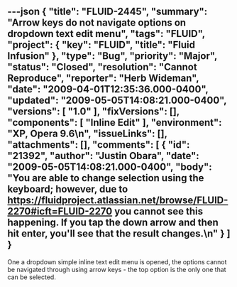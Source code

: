 ---json
{
  "title": "FLUID-2445",
  "summary": "Arrow keys do not navigate options on dropdown text edit menu",
  "tags": "FLUID",
  "project": {
    "key": "FLUID",
    "title": "Fluid Infusion"
  },
  "type": "Bug",
  "priority": "Major",
  "status": "Closed",
  "resolution": "Cannot Reproduce",
  "reporter": "Herb Wideman",
  "date": "2009-04-01T12:35:36.000-0400",
  "updated": "2009-05-05T14:08:21.000-0400",
  "versions": [
    "1.0"
  ],
  "fixVersions": [],
  "components": [
    "Inline Edit"
  ],
  "environment": "XP, Opera 9.6\n",
  "issueLinks": [],
  "attachments": [],
  "comments": [
    {
      "id": "21392",
      "author": "Justin Obara",
      "date": "2009-05-05T14:08:21.000-0400",
      "body": "You are able to change selection using the keyboard; however, due to <https://fluidproject.atlassian.net/browse/FLUID-2270#icft=FLUID-2270> you cannot see this happening. If you tap the down arrow and then hit enter, you'll see that the result changes.\n"
    }
  ]
}
---
One a dropdown simple inline text edit menu is opened, the options cannot be navigated through using arrow keys - the top option is the only one that can be selected.

        